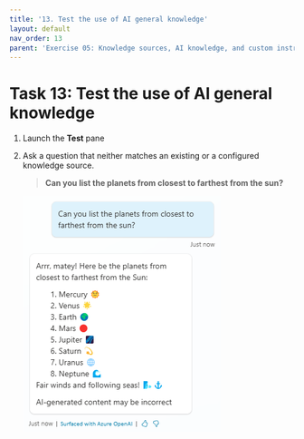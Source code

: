 ```yaml
---
title: '13. Test the use of AI general knowledge'
layout: default
nav_order: 13
parent: 'Exercise 05: Knowledge sources, AI knowledge, and custom instructions'
---
```



# Task 13: Test the use of AI general knowledge

1.	Launch the **Test** pane

2.	Ask a question that neither matches an existing or a configured knowledge source.

    >**Can you list the planets from closest to farthest from the sun?**
    >
    ![A screenshot of a cellphone Description automatically generated](../../media/198aa5168d66381fdf7166bec21e28fe.png)
